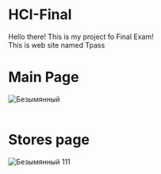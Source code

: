 # HCI-Final
Hello there! This is my project fo Final Exam!<br>
This is web site named Tpass<br>
# Main Page <br>
![Безымянный](https://user-images.githubusercontent.com/55078504/148711305-22c7c2d8-d5f1-453b-85b1-f50d36b07d05.png)<br><br>

# Stores page <br>
![Безымянный 111](https://user-images.githubusercontent.com/55078504/148711811-c438aa59-2b2f-4b19-a987-26d0d21e02e6.png)



